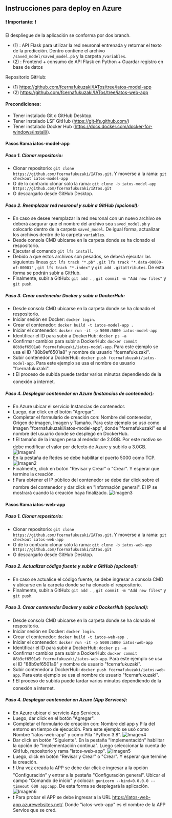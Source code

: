 ## **Instrucciones para deploy en Azure** ##

#### **❗ Importante: ❗**

El despliegue de la aplicación se conforma por dos branch.
- (1) : API Flask para utilizar la red neuronal entrenada y retornar el texto de la predicción. Dentro contiene el archivo `/saved_model/saved_model.pb` y la carpeta `/variables`.
- (2) : Frontend + consumo de API Flask en Python + Guardar registro en base de datos

Repositorio GitHub:
- (1) https://github.com/fcernafukuzaki/IATos/tree/iatos-model-app
- (2) https://github.com/fcernafukuzaki/IATos/tree/iatos-web-app

#### **Precondiciones:**

- Tener instalado Git o GitHub Desktop.
- Tener instalado LSF GitHub (https://git-lfs.github.com/)
- Tener instalado Docker Hub (https://docs.docker.com/docker-for-windows/install/).

#### **Pasos Rama iatos-model-app**

##### **Paso 1.** Clonar repositorio:

- Clonar repositorio: `git clone https://github.com/fcernafukuzaki/IATos.git`. Y moverse a la rama: `git checkout iatos-model-app`
- O de lo contrario clonar sólo la rama: `git clone -b iatos-model-app https://github.com/fcernafukuzaki/IATos.git`
- O descargarlo desde GitHub Desktop.

##### **Paso 2.** Reemplazar red neuronal y subir a GitHub (opcional):

- En caso se desee reemplazar la red neuronal con un nuevo archivo se deberá asegurar que el nombre del archivo sea `saved_model.pb` y colocarlo dentro de la carpeta `saved_model`. De igual forma, actualizar los archivos dentro de la carpeta `variables`.
- Desde consola CMD ubicarse en la carpeta donde se ha clonado el respositorio.
- Ejecutar el comando `git lfs install`.
- Debido a que estos archivos son pesados, se deberá ejecutar las siguientes líneas `git lfs track "*.pb"` , `git lfs track "*.data-00000-of-00001"` , `git lfs track "*.index"` y `git add .gitattributes`. De esta forma se podrán subir a GitHub.
- Finalmente, subir a GitHub: `git add .` , `git commit -m "Add new files"` y `git push`.

##### **Paso 3.** Crear contenedor Docker y subir a DockerHub:

- Desde consola CMD ubicarse en la carpeta donde se ha clonado el respositorio.
- Iniciar sesión en Docker: `docker login`.
- Crear el contenedor: `docker build -t iatos-model-app .`
- Iniciar el contenedor: `docker run -it -p 5000:5000 iatos-model-app`
- Identificar el ID para subir a DockerHub: `docker ps -a`
- Confirmar cambios para subir a DockerHub: `docker commit 88b9ef6501a8 fcernafukuzaki/iatos-model-app`. Para este ejemplo se usa el ID "88b9ef6501a8" y nombre de usuario "fcernafukuzaki".
- Subir contenedor a DockerHub: `docker push fcernafukuzaki/iatos-model-app`. Para este ejemplo se usa el nombre de usuario "fcernafukuzaki".
- ❗ El proceso de subida puede tardar varios minutos dependiendo de la conexión a internet.

##### **Paso 4.** Desplegar contenedor en Azure (Instancias de contenedor):

- En Azure ubicar el servicio Instancias de contenedor.
- Luego, dar click en el botón "Agregar".
- Completar el formulario de creación con: Nombre del contenedor, Origen de imagen, Imagen y Tamaño. Para este ejemplo se usó como Imagen "fcernafukuzaki/iatos-model-app", donde "fcernafukuzaki" es el nombre del usuario donde se desplegó en DockerHub.
- ❗ El tamaño de la imagen pesa al rededor de 2.0GB. Por este motivo se debe modificar el valor por defecto de Azure y subirlo a 3.0GB.
![Imagen1](https://raw.githubusercontent.com/fcernafukuzaki/IATos/main/imagenes_tutorial/Imagen1.png)
- En la pestaña de Redes se debe habilitar el puerto 5000 como TCP.
![Imagen2](https://raw.githubusercontent.com/fcernafukuzaki/IATos/main/imagenes_tutorial/Imagen2.png)
- Finalmente, click en botón "Revisar y Crear" o "Crear". Y esperar que termine la creación.
- ❗ Para obtener el IP público del contenedor se debe dar click sobre el nombre del contenedor y dar click en "Información general". El IP se mostrará cuando la creación haya finalizado.
![Imagen3](https://raw.githubusercontent.com/fcernafukuzaki/IATos/main/imagenes_tutorial/Imagen3.png)

#### **Pasos Rama iatos-web-app**

##### **Paso 1.** Clonar repositorio:

- Clonar repositorio: `git clone https://github.com/fcernafukuzaki/IATos.git`. Y moverse a la rama: `git checkout iatos-web-app`
- O de lo contrario clonar sólo la rama: `git clone -b iatos-web-app https://github.com/fcernafukuzaki/IATos.git`
- O descargarlo desde GitHub Desktop.

##### **Paso 2.** Actualizar código fuente y subir a GitHub (opcional):

- En caso se actualice el código fuente, se debe ingresar a consola CMD y ubicarse en la carpeta donde se ha clonado el respositorio.
- Finalmente, subir a GitHub: `git add .` , `git commit -m "Add new files"` y `git push`.

##### **Paso 3.** Crear contenedor Docker y subir a DockerHub (opcional):

- Desde consola CMD ubicarse en la carpeta donde se ha clonado el respositorio.
- Iniciar sesión en Docker: `docker login`.
- Crear el contenedor: `docker build -t iatos-web-app .`
- Iniciar el contenedor: `docker run -it -p 5000:5000 iatos-web-app`
- Identificar el ID para subir a DockerHub: `docker ps -a`
- Confirmar cambios para subir a DockerHub: `docker commit 88b9ef6501a9 fcernafukuzaki/iatos-web-app`. Para este ejemplo se usa el ID "88b9ef6501a9" y nombre de usuario "fcernafukuzaki".
- Subir contenedor a DockerHub: `docker push fcernafukuzaki/iatos-web-app`. Para este ejemplo se usa el nombre de usuario "fcernafukuzaki".
- ❗ El proceso de subida puede tardar varios minutos dependiendo de la conexión a internet.

##### **Paso 4.** Desplegar contenedor en Azure (App Services):

- En Azure ubicar el servicio App Services.
- Luego, dar click en el botón "Agregar".
- Completar el formulario de creación con: Nombre del app y Pila del entorno en tiempo de ejecución. Para este ejemplo se usó como Nombre "iatos-web-app" y como Pila "Python 3.8".
![Imagen4](https://raw.githubusercontent.com/fcernafukuzaki/IATos/main/imagenes_tutorial/Imagen4.png)
- Dar click en botón "Siguiente". En la pestaña "Implementación" habilitar la opción de "Implementación continua". Luego seleccionar la cuenta de GitHub, repositorio y rama "iatos-web-app".
![Imagen5](https://raw.githubusercontent.com/fcernafukuzaki/IATos/main/imagenes_tutorial/Imagen5.png)
- Luego, click en botón "Revisar y Crear" o "Crear". Y esperar que termine la creación.
- ❗ Una vez creada la APP se debe dar click e ingresar a la opción "Configuración" y entrar a la pestaña "Configuración general". Ubicar el campo "Comando de inicio" y colocar: `gunicorn --bind=0.0.0.0 --timeout 600 app:app`. De esta forma se desplegará la aplicación.
![Imagen6](https://raw.githubusercontent.com/fcernafukuzaki/IATos/main/imagenes_tutorial/Imagen6.png)
- ❗ Para probar el APP se debe ingresar a la URL https://iatos-web-app.azurewebsites.net/. Donde "iatos-web-app" es el nombre de la APP Service que se creó.
